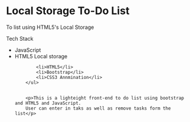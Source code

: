 <h1>Local Storage To-Do List</h1>
<p>To list using HTML5's Local Storage<p>
	<p>Tech Stack<p>
		<ul>
			<li>JavaScript</li>
			<li>HTML5 Local storage</li>

			<li>HTML5</li>
			<li>Bootstrap</li>
			<li>CSS3 Annmination</li>
		</ul>


		<p>This is a lighteight front-end to do list using bootstrap and HTML5 and JavaScript. 
		User can enter in taks as well as remove tasks form the list</p>